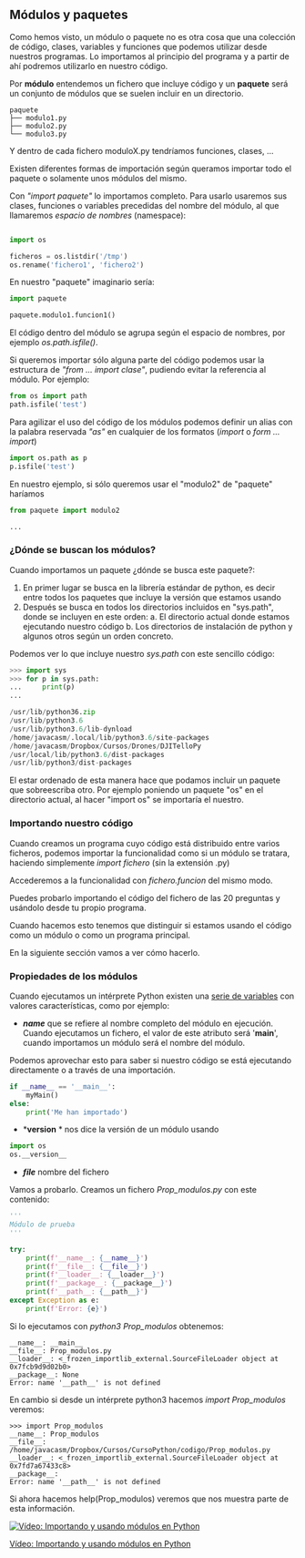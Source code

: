 ## Módulos y paquetes

Como hemos visto, un módulo o paquete no es otra cosa que una colección de código, clases, variables y funciones que podemos utilizar desde nuestros programas. Lo importamos al principio del programa y a partir de ahí podremos utilizarlo en nuestro código.

Por **módulo** entendemos un fichero que incluye código y un **paquete** será un conjunto de módulos que se suelen incluir en un directorio.


```
paquete
├── modulo1.py
├── modulo2.py
└── modulo3.py

```
Y dentro de cada fichero moduloX.py tendríamos funciones, clases, ...

Existen diferentes formas de importación según queramos importar todo el paquete o solamente unos módulos del mismo. 

Con *"import paquete"* lo importamos completo. Para usarlo usaremos sus clases, funciones o variables precedidas del nombre del módulo, al que llamaremos *espacio de nombres* (namespace):

```python

import os

ficheros = os.listdir('/tmp')
os.rename('fichero1', 'fichero2')
```

En nuestro "paquete" imaginario sería:

```python
import paquete

paquete.modulo1.funcion1()
```

El código dentro del módulo se agrupa según el espacio de nombres, por ejemplo *os.path.isfile()*.

Si queremos importar sólo alguna parte del código podemos usar la estructura de *"from ... import clase"*, pudiendo evitar la referencia al módulo. Por ejemplo:

```python
from os import path
path.isfile('test')
```
Para agilizar el uso del código de los módulos podemos definir un alias con la palabra reservada *"as"* en cualquier de los formatos (*import* o *form ... import*)

```python
import os.path as p
p.isfile('test')
```


En nuestro ejemplo, si sólo queremos usar el "modulo2" de "paquete" haríamos

```python
from paquete import modulo2

...
```

### ¿Dónde se buscan los módulos?

Cuando importamos un paquete ¿dónde se busca este paquete?:

1. En primer lugar se busca en la librería estándar de python, es decir entre todos los paquetes que incluye la versión que estamos usando
2. Después se busca en todos los directorios incluidos en "sys.path", donde se incluyen en este orden:
    a. El directorio actual donde estamos ejecutando nuestro código
    b. Los directorios de instalación de python y algunos otros según un orden concreto.

Podemos ver lo que incluye nuestro *sys.path* con este sencillo código:

```python
>>> import sys
>>> for p in sys.path:
...     print(p)
... 

/usr/lib/python36.zip
/usr/lib/python3.6
/usr/lib/python3.6/lib-dynload
/home/javacasm/.local/lib/python3.6/site-packages
/home/javacasm/Dropbox/Cursos/Drones/DJITelloPy
/usr/local/lib/python3.6/dist-packages
/usr/lib/python3/dist-packages
``` 

El estar ordenado de esta manera hace que podamos incluir un paquete que sobreescriba otro. Por ejemplo poniendo un paquete "os" en el directorio actual, al hacer "import os" se importaría el nuestro.

### Importando nuestro código

Cuando creamos un programa cuyo código está distribuido entre varios ficheros, podemos importar la funcionalidad como si un módulo se tratara, haciendo simplemente *import fichero* (sin la extensión .py)

Accederemos a la funcionalidad con *fichero.funcion* del mismo modo.

Puedes probarlo importando el código del fichero de las 20 preguntas y usándolo desde tu propio programa.

Cuando hacemos esto tenemos que distinguir si estamos usando el código como un módulo o como un programa principal. 

En la siguiente sección vamos a ver cómo hacerlo.

### Propiedades de los módulos

Cuando ejecutamos un intérprete Python existen una [serie de variables](https://docs.python.org/3/reference/import.html?highlight=__file__#import-related-module-attributes) con valores características, como por ejemplo:

* *__name__* que se refiere al nombre completo del módulo en ejecución. Cuando ejecutamos un fichero, el valor de este atributo será '__main__', cuando importamos un módulo será el nombre del módulo.

Podemos aprovechar esto para saber si nuestro código se está ejecutando directamente o a través de una importación.

```python
if __name__ == '__main__':
    myMain()
else:
    print('Me han importado')
```

* *__version__ * nos dice la versión de un módulo usando

```python
import os
os.__version__
```
* *__file__* nombre del fichero

Vamos a probarlo. Creamos un fichero *Prop_modulos.py* con este contenido:

```python
'''
Módulo de prueba
'''

try:
    print(f'__name__: {__name__}')
    print(f'__file__: {__file__}')
    print(f'__loader__: {__loader__}')
    print(f'__package__: {__package__}')
    print(f'__path__: {__path__}')    
except Exception as e:
    print(f'Error: {e}')
```

Si lo ejecutamos con *python3 Prop_modulos* obtenemos:
```
__name__: __main__
__file__: Prop_modulos.py
__loader__: <_frozen_importlib_external.SourceFileLoader object at 0x7fcb9d9d02b0>
__package__: None
Error: name '__path__' is not defined
```

En cambio si desde un intérprete python3 hacemos *import Prop_modulos* veremos:

```
>>> import Prop_modulos
__name__: Prop_modulos
__file__: /home/javacasm/Dropbox/Cursos/CursoPython/codigo/Prop_modulos.py
__loader__: <_frozen_importlib_external.SourceFileLoader object at 0x7fd7a67433c8>
__package__: 
Error: name '__path__' is not defined
```

Si ahora hacemos help(Prop_modulos) veremos que nos muestra parte de esta información.


[![Vídeo:  Importando y usando módulos en Python](https://img.youtube.com/vi/8eWnOE2_XSE/0.jpg)](https://drive.google.com/file/d/1W7A4rNrEZ0nhVWJ_Ja-9m6mThT_aK0Sm/view?usp=sharing)


[Vídeo:  Importando y usando módulos en Python](https://drive.google.com/file/d/1W7A4rNrEZ0nhVWJ_Ja-9m6mThT_aK0Sm/view?usp=sharing)

